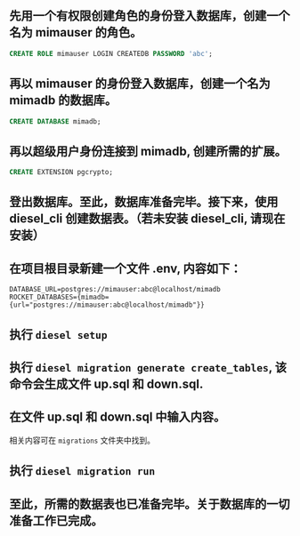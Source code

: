 ## 先用一个有权限创建角色的身份登入数据库，创建一个名为 mimauser 的角色。

```sql
CREATE ROLE mimauser LOGIN CREATEDB PASSWORD 'abc';
```

## 再以 mimauser 的身份登入数据库，创建一个名为 mimadb 的数据库。

```sql
CREATE DATABASE mimadb;
```

## 再以超级用户身份连接到 mimadb, 创建所需的扩展。

```sql
CREATE EXTENSION pgcrypto;
```

## 登出数据库。至此，数据库准备完毕。接下来，使用 diesel_cli 创建数据表。（若未安装 diesel_cli, 请现在安装）

## 在项目根目录新建一个文件 .env, 内容如下：

```
DATABASE_URL=postgres://mimauser:abc@localhost/mimadb
ROCKET_DATABASES={mimadb={url="postgres://mimauser:abc@localhost/mimadb"}}
```

## 执行 `diesel setup`

## 执行 `diesel migration generate create_tables`, 该命令会生成文件 up.sql 和 down.sql.

## 在文件 up.sql 和 down.sql 中输入内容。

相关内容可在 `migrations` 文件夹中找到。

## 执行 `diesel migration run`

## 至此，所需的数据表也已准备完毕。关于数据库的一切准备工作已完成。
